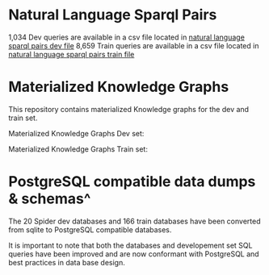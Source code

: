 # Natural Language Sparql Pairs
1,034 Dev queries are available in a csv file located in [natural language sparql pairs dev file](nl_sparql_pairs/dev/dev_nl_sparql.csv)
8,659 Train queries are available in a csv file located in [natural language sparql pairs train file]()

# Materialized Knowledge Graphs

This repository contains materialized Knowledge graphs for the dev and train set. 

Materialized Knowledge Graphs Dev set:

Materialized Knowledge Graphs Train set:


# PostgreSQL compatible data dumps & schemas^
The 20 Spider dev databases and 166 train databases have been converted from sqlite to PostgreSQL compatible databases. 

It is important to note that both the databases and developement set SQL queries have been improved and are now conformant with PostgreSQL and best practices in data base design.






